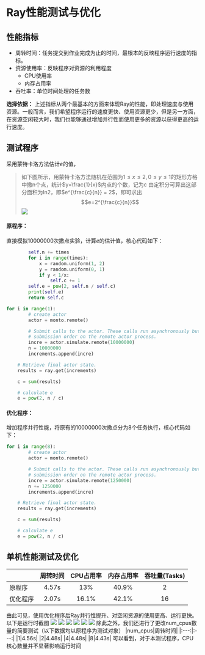 # Ray性能测试与优化
## 性能指标
- 周转时间：任务提交到作业完成为止的时间，最根本的反映程序运行速度的指标。
- 资源使用率：反映程序对资源的利用程度
    - CPU使用率
    - 内存占用率
- 吞吐率：单位时间处理的任务数

**选择依据：** 上述指标从两个最基本的方面来体现Ray的性能，即处理速度与使用资源。一般而言，我们希望程序运行的速度更快、使用资源更少，但是另一方面，在资源空闲较大时，我们也能够通过增加并行性而使用更多的资源以获得更高的运行速度。

## 测试程序
采用蒙特卡洛方法估计$e$的值，
> 如下图所示，用蒙特卡洛方法随机在范围为$1\le x \le2, 0 \le y \le 1$的矩形方格中撒n个点，统计$y=\frac{1}{x}$内点的个数，记为c
由定积分可算出这部分面积为ln2，即$e^{\frac{c}{n}} = 2$，即可求出$$e=2^{\frac{c}{n}}$$
![](\img\lnx.png)

#### 原程序：
直接模拟10000000次撒点实验，计算$e$的估计值，核心代码如下：
```python
        self.n += times
        for i in range(times):
            x = random.uniform(1, 2)
            y = random.uniform(0, 1)
            if y < 1/x:
                self.c += 1
        self.e = pow(2, self.n / self.c)
        print(self.e)
        return self.c
```

```python
for i in range(1):
        # create actor
        actor = monto.remote()

        # Submit calls to the actor. These calls run asynchronously but in  
        # submission order on the remote actor process.
        incre = actor.simulate.remote(10000000)
        n = 10000000
        increments.append(incre)

    # Retrieve final actor state.
    results = ray.get(increments)

    c = sum(results)

    # calculate e
    e = pow(2, n / c)
```

#### 优化程序：
增加程序并行性能，将原有的10000000次撒点分为8个任务执行，核心代码如下：
```python
for i in range(8):
        # create actor
        actor = monto.remote()

        # Submit calls to the actor. These calls run asynchronously but in  
        # submission order on the remote actor process.
        incre = actor.simulate.remote(1250000)
        n += 1250000
        increments.append(incre)

    # Retrieve final actor state.
    results = ray.get(increments)

    c = sum(results)

    # calculate e
    e = pow(2, n / c)
```

## 单机性能测试及优化
|           | 周转时间  |CPU占用率  | 内存占用率    |吞吐量(Tasks)|
|:---       | :---:     |:----:     |:---:          |:---:|
| 原程序    | 4.57s|13%   |40.9%|2|
| 优化程序  | 2.07s| 16.1%  |42.1%|16|

由此可见，使用优化程序后Ray并行性提升、对空闲资源的使用更高、运行更快。
以下是运行时截图
![](\img\slowuse.png)
![](\img\slowjob.png)
![](\img\slowres.png)
![](\img\euse.png)
![](\img\ejob.png)
![](\img\eres.png)
除此之外，我们还进行了更改num_cpus数量的简要测试（以下数据均以原程序为测试对象）
|num_cpus|周转时间|
|:---:|:---:|
|1|4.56s|
|2|4.48s|
|4|4.48s|
|8|4.43s|
可以看到，对于本测试程序，CPU核心数量并不显著影响运行时间